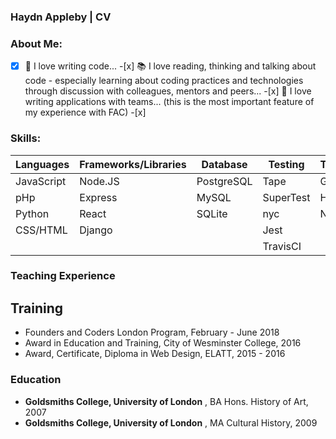 ### Haydn Appleby | CV

### About Me:

-[x] :memo: I love writing code... -[x] :books: I love reading, thinking and talking about code - especially learning about coding practices and technologies through discussion with colleagues, mentors and peers... -[x] :twisted_rightwards_arrows: I love writing applications with teams... (this is the most important feature of my experience with FAC) -[x]

### Skills:

| Languages  | Frameworks/Libraries | Database   | Testing   | Tools/Deployment | Design       |
| ---------- | -------------------- | ---------- | --------- | ---------------- | ------------ |
| JavaScript | Node.JS              | PostgreSQL | Tape      | Git, Github      | Photoshop    |
| pHp        | Express              | MySQL      | SuperTest | Heroku           | Sketch/Figma |
| Python     | React                | SQLite     | nyc       | Netlify          | InVision     |
| CSS/HTML   | Django               |            | Jest      |
|            |                      |            | TravisCI  |

### Teaching Experience

## Training

* Founders and Coders London Program, February - June 2018
* Award in Education and Training, City of Wesminster College, 2016
* Award, Certificate, Diploma in Web Design, ELATT, 2015 - 2016

### Education

* **Goldsmiths College, University of London** , BA Hons. History of Art, 2007
* **Goldsmiths College, University of London** , MA Cultural History, 2009
